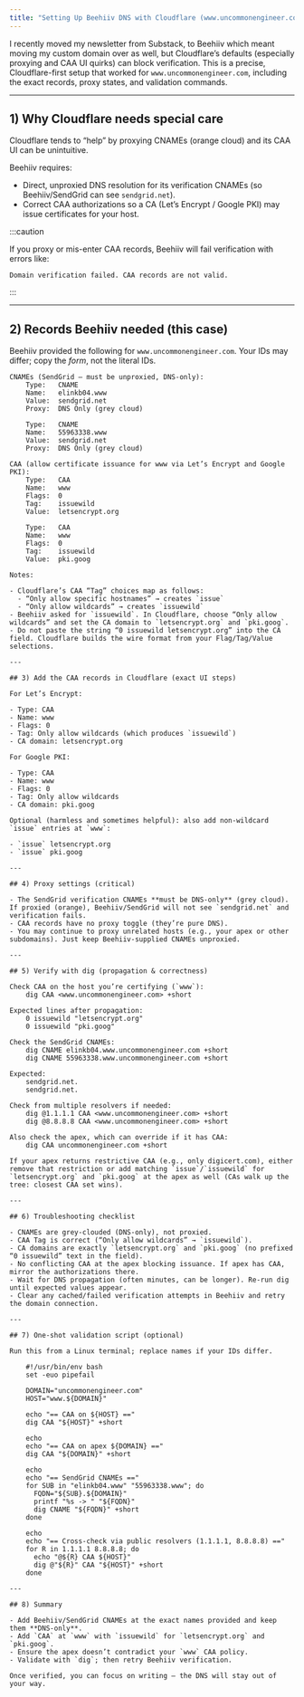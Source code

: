```yaml
---
title: "Setting Up Beehiiv DNS with Cloudflare (www.uncommonengineer.com)"
---
```



I recently moved my newsletter from Substack, to Beehiiv which meant moving my custom domain over as well, but Cloudflare’s defaults (especially proxying and CAA UI quirks) can block verification. This is a precise, Cloudflare-first setup that worked for `www.uncommonengineer.com`, including the exact records, proxy states, and validation commands.

---

## 1) Why Cloudflare needs special care

Cloudflare tends to “help” by proxying CNAMEs (orange cloud) and its CAA UI can be unintuitive.

Beehiiv requires:

- Direct, unproxied DNS resolution for its verification CNAMEs (so Beehiiv/SendGrid can see `sendgrid.net`).
- Correct CAA authorizations so a CA (Let’s Encrypt / Google PKI) may issue certificates for your host.

:::caution

If you proxy or mis-enter CAA records, Beehiiv will fail verification with errors like:

  `Domain verification failed. CAA records are not valid.`

:::

---

## 2) Records Beehiiv needed (this case)

Beehiiv provided the following for `www.uncommonengineer.com`. Your IDs may differ; copy the *form*, not the literal IDs.


```
CNAMEs (SendGrid — must be unproxied, DNS-only):
    Type:   CNAME
    Name:   elinkb04.www
    Value:  sendgrid.net
    Proxy:  DNS Only (grey cloud)

    Type:   CNAME
    Name:   55963338.www
    Value:  sendgrid.net
    Proxy:  DNS Only (grey cloud)

CAA (allow certificate issuance for www via Let’s Encrypt and Google PKI):
    Type:   CAA
    Name:   www
    Flags:  0
    Tag:    issuewild
    Value:  letsencrypt.org

    Type:   CAA
    Name:   www
    Flags:  0
    Tag:    issuewild
    Value:  pki.goog

Notes:

- Cloudflare’s CAA “Tag” choices map as follows:
  - “Only allow specific hostnames” → creates `issue`
  - “Only allow wildcards” → creates `issuewild`
- Beehiiv asked for `issuewild`. In Cloudflare, choose “Only allow wildcards” and set the CA domain to `letsencrypt.org` and `pki.goog`.
- Do not paste the string “0 issuewild letsencrypt.org” into the CA field. Cloudflare builds the wire format from your Flag/Tag/Value selections.

---

## 3) Add the CAA records in Cloudflare (exact UI steps)

For Let’s Encrypt:

- Type: CAA
- Name: www
- Flags: 0
- Tag: Only allow wildcards (which produces `issuewild`)
- CA domain: letsencrypt.org

For Google PKI:

- Type: CAA
- Name: www
- Flags: 0
- Tag: Only allow wildcards
- CA domain: pki.goog

Optional (harmless and sometimes helpful): also add non-wildcard `issue` entries at `www`:

- `issue` letsencrypt.org
- `issue` pki.goog

---

## 4) Proxy settings (critical)

- The SendGrid verification CNAMEs **must be DNS-only** (grey cloud). If proxied (orange), Beehiiv/SendGrid will not see `sendgrid.net` and verification fails.
- CAA records have no proxy toggle (they’re pure DNS).
- You may continue to proxy unrelated hosts (e.g., your apex or other subdomains). Just keep Beehiiv-supplied CNAMEs unproxied.

---

## 5) Verify with dig (propagation & correctness)

Check CAA on the host you’re certifying (`www`):
    dig CAA <www.uncommonengineer.com> +short

Expected lines after propagation:
    0 issuewild "letsencrypt.org"
    0 issuewild "pki.goog"

Check the SendGrid CNAMEs:
    dig CNAME elinkb04.www.uncommonengineer.com +short
    dig CNAME 55963338.www.uncommonengineer.com +short

Expected:
    sendgrid.net.
    sendgrid.net.

Check from multiple resolvers if needed:
    dig @1.1.1.1 CAA <www.uncommonengineer.com> +short
    dig @8.8.8.8 CAA <www.uncommonengineer.com> +short

Also check the apex, which can override if it has CAA:
    dig CAA uncommonengineer.com +short

If your apex returns restrictive CAA (e.g., only digicert.com), either remove that restriction or add matching `issue`/`issuewild` for `letsencrypt.org` and `pki.goog` at the apex as well (CAs walk up the tree: closest CAA set wins).

---

## 6) Troubleshooting checklist

- CNAMEs are grey-clouded (DNS-only), not proxied.
- CAA Tag is correct (“Only allow wildcards” → `issuewild`).
- CA domains are exactly `letsencrypt.org` and `pki.goog` (no prefixed “0 issuewild” text in the field).
- No conflicting CAA at the apex blocking issuance. If apex has CAA, mirror the authorizations there.
- Wait for DNS propagation (often minutes, can be longer). Re-run dig until expected values appear.
- Clear any cached/failed verification attempts in Beehiiv and retry the domain connection.

---

## 7) One-shot validation script (optional)

Run this from a Linux terminal; replace names if your IDs differ.

    #!/usr/bin/env bash
    set -euo pipefail

    DOMAIN="uncommonengineer.com"
    HOST="www.${DOMAIN}"

    echo "== CAA on ${HOST} =="
    dig CAA "${HOST}" +short

    echo
    echo "== CAA on apex ${DOMAIN} =="
    dig CAA "${DOMAIN}" +short

    echo
    echo "== SendGrid CNAMEs =="
    for SUB in "elinkb04.www" "55963338.www"; do
      FQDN="${SUB}.${DOMAIN}"
      printf "%s -> " "${FQDN}"
      dig CNAME "${FQDN}" +short
    done

    echo
    echo "== Cross-check via public resolvers (1.1.1.1, 8.8.8.8) =="
    for R in 1.1.1.1 8.8.8.8; do
      echo "@${R} CAA ${HOST}"
      dig @"${R}" CAA "${HOST}" +short
    done

---

## 8) Summary

- Add Beehiiv/SendGrid CNAMEs at the exact names provided and keep them **DNS-only**.
- Add `CAA` at `www` with `issuewild` for `letsencrypt.org` and `pki.goog`.
- Ensure the apex doesn’t contradict your `www` CAA policy.
- Validate with `dig`; then retry Beehiiv verification.

Once verified, you can focus on writing — the DNS will stay out of your way.

```
